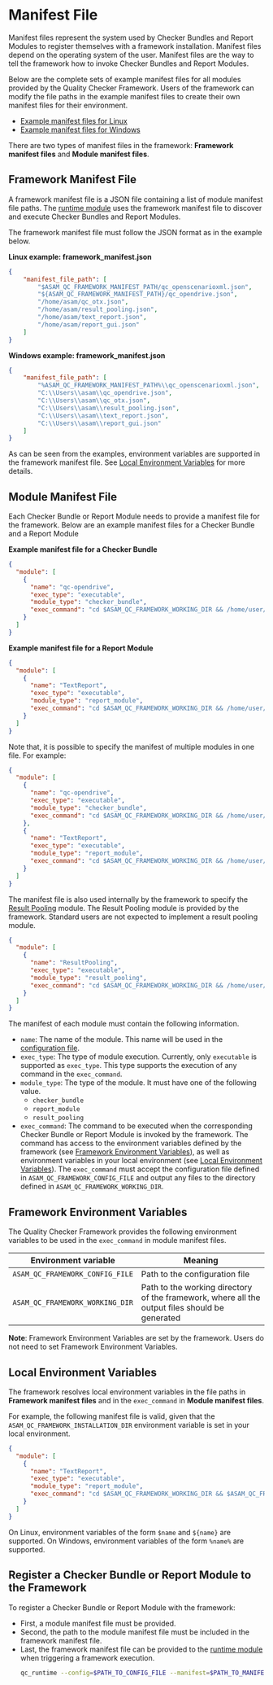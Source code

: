 # Manifest File

Manifest files represent the system used by Checker Bundles and Report Modules to register themselves with a framework installation. Manifest files depend on the operating system of the user. Manifest files are the way to tell the framework how to invoke Checker Bundles and Report Modules.

Below are the complete sets of example manifest files for all modules provided by the Quality Checker Framework. Users of the framework can modify the file paths in the example manifest files to create their own manifest files for their environment.
* [Example manifest files for Linux](../../manifest_examples/linux/)
* [Example manifest files for Windows](../../manifest_examples/windows/)

There are two types of manifest files in the framework: **Framework manifest files** and **Module manifest files**.

## Framework Manifest File

A framework manifest file is a JSON file containing a list of module manifest file paths.
The [runtime module](runtime_module.md) uses the framework manifest file to discover
and execute Checker Bundles and Report Modules.

The framework manifest file must follow the JSON format as in the example below.

**Linux example: framework_manifest.json**
```json
{
    "manifest_file_path": [
        "$ASAM_QC_FRAMEWORK_MANIFEST_PATH/qc_openscenarioxml.json",
        "${ASAM_QC_FRAMEWORK_MANIFEST_PATH}/qc_opendrive.json",
        "/home/asam/qc_otx.json",
        "/home/asam/result_pooling.json",
        "/home/asam/text_report.json",
        "/home/asam/report_gui.json"
    ]
}
```

**Windows example: framework_manifest.json**
```json
{
    "manifest_file_path": [
        "%ASAM_QC_FRAMEWORK_MANIFEST_PATH%\\qc_openscenarioxml.json",
        "C:\\Users\\asam\\qc_opendrive.json",
        "C:\\Users\\asam\\qc_otx.json",
        "C:\\Users\\asam\\result_pooling.json",
        "C:\\Users\\asam\\text_report.json",
        "C:\\Users\\asam\\report_gui.json"
    ]
}
```

As can be seen from the examples, environment variables are supported in the framework manifest file. See [Local Environment Variables](#local-environment-variables) for more details.

## Module Manifest File

Each Checker Bundle or Report Module needs to provide a manifest file for the framework.
Below are an example manifest files for a Checker Bundle and a Report Module

**Example manifest file for a Checker Bundle**

```json
{
  "module": [
    {
      "name": "qc-opendrive",
      "exec_type": "executable",
      "module_type": "checker_bundle",
      "exec_command": "cd $ASAM_QC_FRAMEWORK_WORKING_DIR && /home/user/.venv/bin/python -m qc_opendrive.main -c $ASAM_QC_FRAMEWORK_CONFIG_FILE"
    }
  ]
}
```

**Example manifest file for a Report Module**

```json
{
  "module": [
    {
      "name": "TextReport",
      "exec_type": "executable",
      "module_type": "report_module",
      "exec_command": "cd $ASAM_QC_FRAMEWORK_WORKING_DIR && /home/user/qc-framework/bin/TextReport $ASAM_QC_FRAMEWORK_CONFIG_FILE"
    }
  ]
}
```

Note that, it is possible to specify the manifest of multiple modules in one file. For example:

```json
{
  "module": [
    {
      "name": "qc-opendrive",
      "exec_type": "executable",
      "module_type": "checker_bundle",
      "exec_command": "cd $ASAM_QC_FRAMEWORK_WORKING_DIR && /home/user/.venv/bin/python -m qc_opendrive.main -c $ASAM_QC_FRAMEWORK_CONFIG_FILE"
    },
    {
      "name": "TextReport",
      "exec_type": "executable",
      "module_type": "report_module",
      "exec_command": "cd $ASAM_QC_FRAMEWORK_WORKING_DIR && /home/user/qc-framework/bin/TextReport $ASAM_QC_FRAMEWORK_CONFIG_FILE"
    }
  ]
}
```

The manifest file is also used internally by the framework to specify the [Result Pooling](architecture.md#workflow-asam-quality-checker-framework) module. The Result Pooling module is provided by the framework. Standard users are not expected to implement a result pooling module.

```json
{
  "module": [
    {
      "name": "ResultPooling",
      "exec_type": "executable",
      "module_type": "result_pooling",
      "exec_command": "cd $ASAM_QC_FRAMEWORK_WORKING_DIR && /home/user/qc-framework/bin/ResultPooling $ASAM_QC_FRAMEWORK_WORKING_DIR $ASAM_QC_FRAMEWORK_CONFIG_FILE"
    }
  ]
}
```

The manifest of each module must contain the following information.

* `name`: The name of the module. This name will be used in the [configuration file](file_formats.md).
* `exec_type`: The type of module execution. Currently, only `executable` is supported as `exec_type`. This type supports the execution of any command in the `exec_command`.
* `module_type`: The type of the module. It must have one of the following value.
  * `checker_bundle`
  * `report_module`
  * `result_pooling`
* `exec_command`: The command to be executed when the corresponding Checker Bundle or Report Module is invoked by the framework. The command has access to the environment variables defined by the framework (see [Framework Environment Variables](#framework-environment-variables)), as well as environment variables in your local environment (see [Local Environment Variables](#local-environment-variables)). The `exec_command` must accept the configuration file defined in `ASAM_QC_FRAMEWORK_CONFIG_FILE` and output any files to the directory defined in `ASAM_QC_FRAMEWORK_WORKING_DIR`.

## Framework Environment Variables

The Quality Checker Framework provides the following environment variables to be used in the `exec_command` in module manifest files.

| Environment variable | Meaning |
| --- | --- |
| `ASAM_QC_FRAMEWORK_CONFIG_FILE` | Path to the configuration file |
| `ASAM_QC_FRAMEWORK_WORKING_DIR` | Path to the working directory of the framework, where all the output files should be generated |

**Note**: Framework Environment Variables are set by the framework. Users do not need to set Framework Environment Variables.

## Local Environment Variables

The framework resolves local environment variables in the file paths in **Framework manifest files** and in the `exec_command` in **Module manifest files**.

For example, the following manifest file is valid, given that the `ASAM_QC_FRAMEWORK_INSTALLATION_DIR` environment variable is set in your local environment.

```json
{
  "module": [
    {
      "name": "TextReport",
      "exec_type": "executable",
      "module_type": "report_module",
      "exec_command": "cd $ASAM_QC_FRAMEWORK_WORKING_DIR && $ASAM_QC_FRAMEWORK_INSTALLATION_DIR/TextReport $ASAM_QC_FRAMEWORK_CONFIG_FILE"
    }
  ]
}
```

On Linux, environment variables of the form `$name` and `${name}` are supported. On Windows, environment variables of the form `%name%` are supported.

## Register a Checker Bundle or Report Module to the Framework

To register a Checker Bundle or Report Module with the framework:
* First, a module manifest file must be provided.
* Second, the path to the module manifest file must be included in the framework manifest file.
* Last, the framework manifest file can be provided to the [runtime module](runtime_module.md) when triggering a framework execution.
  ```bash
  qc_runtime --config=$PATH_TO_CONFIG_FILE --manifest=$PATH_TO_MANIFEST_FILE
  ```
